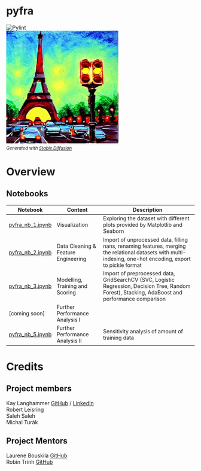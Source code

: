 pyfra
==============
![Pylint](https://github.com/DataScientest-Studio/pyfra/actions/workflows/pylint.yml/badge.svg)  
<img src="images/stable_diffusion.jpeg" alt="drawing" width="300"/>
<br>
<small>
  <i>Generated with <a href="https://stablediffusionweb.com/#demo">Stable Diffusion</a></i>
</small>

# Overview
## Notebooks
| Notebook  | Content | Description |
| --- | --- | --- |
| [pyfra_nb_1.ipynb](https://github.com/DataScientest-Studio/pyfra/tree/Output/notebooks/pyfra_nb_1.ipynb) | Visualization | Exploring the dataset with different plots provided by Matplotlib and Seaborn |
| [pyfra_nb_2.ipynb](https://github.com/DataScientest-Studio/pyfra/tree/Output/notebooks/pyfra_nb_2.ipynb) | Data Cleaning & Feature Engineering | Import of unprocessed data, filling nans, renaming features, merging the relational datasets with multi-indexing, one-hot encoding, export to pickle format |
| [pyfra_nb_3.ipynb](https://github.com/DataScientest-Studio/pyfra/tree/Output/notebooks/pyfra_nb_3.ipynb) | Modelling, Training and Scoring | Import of preprocessed data, GridSearchCV (SVC, Logistic Regression, Decision Tree, Random Forest), Stacking, AdaBoost and performance comparison |
| [coming soon] | Further Performance Analysis I |  |
| [pyfra_nb_5.ipynb](https://github.com/DataScientest-Studio/pyfra/tree/Output/notebooks/pyfra_nb_5.ipynb) | Further Performance Analysis II | Sensitivity analysis of amount of training data |

# Credits
## Project members
Kay Langhammer [GitHub](https://github.com/Langhammer) / [LinkedIn](https://www.linkedin.com/in/kay-langhammer/)  
Robert Leisring  
Saleh Saleh  
Michal Turák  

## Project Mentors
Laurene Bouskila [GitHub](https://github.com/laureneb26)  
Robin Trinh [GitHub](https://github.com/TrinhRobin)  
